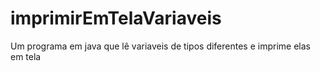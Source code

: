# imprimirEmTelaVariaveis
Um programa em java que lê variaveis de tipos diferentes e imprime elas em tela 
